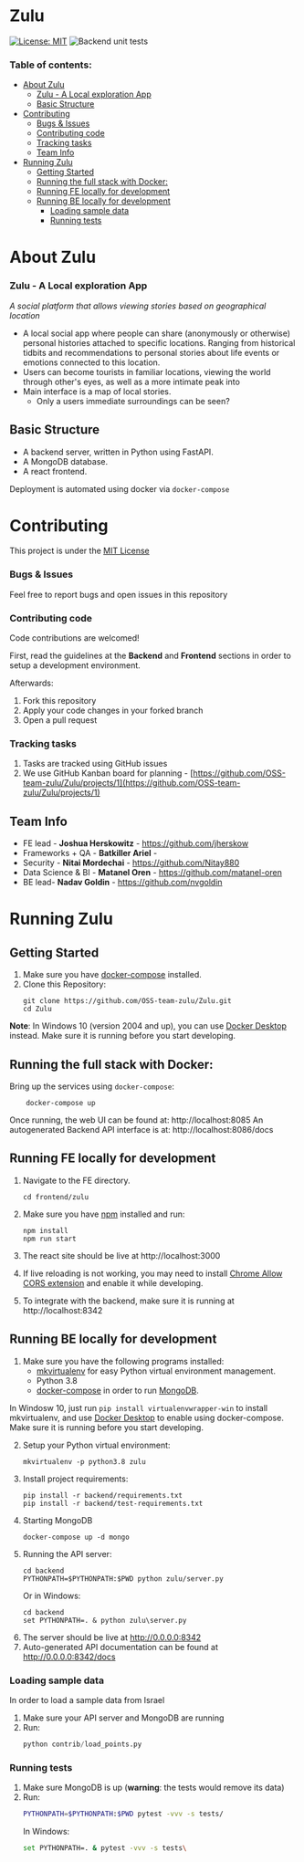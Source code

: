 
# Zulu
[![License: MIT](https://img.shields.io/badge/License-MIT-yellow.svg)](https://opensource.org/licenses/MIT)             ![Backend unit tests](https://github.com/OSS-team-zulu/Zulu/workflows/Backend%20unit%20tests/badge.svg?branch=master)

### Table of contents:
- [About Zulu](#about-zulu)
    + [Zulu - A Local exploration App](#zulu---a-local-exploration-app)
  * [Basic Structure](#basic-structure)
- [Contributing](#contributing)
    + [Bugs & Issues](#bugs---issues)
    + [Contributing code](#contributing-code)
    + [Tracking tasks](#tracking-tasks)
  * [Team Info](#team-info)
- [Running Zulu](#running-zulu)
  * [Getting Started](#getting-started)
  * [Running the full stack with Docker:](#running-the-full-stack-with-docker-)
  * [Running FE locally for development](#running-fe-locally-for-development)
  * [Running BE locally for development](#running-be-locally-for-development)
    + [Loading sample data](#loading-sample-data)
    + [Running tests](#running-tests)

# About Zulu

### Zulu - A Local exploration App

*A social platform that allows viewing stories based on geographical location*

 - A local social app where people can share (anonymously or otherwise) personal histories attached to specific locations. Ranging from historical tidbits and recommendations to personal stories about life events or emotions connected to this location.
 - Users can become tourists in familiar locations, viewing the world through other's eyes, as well as a more intimate peak into
 - Main interface is a map of local stories.
	 - Only a users immediate surroundings can be seen?


## Basic Structure

* A backend server, written in Python using FastAPI.
* A MongoDB database.
* A react frontend.

Deployment is automated using docker via `docker-compose`


# Contributing
This project is under the [MIT License](./LICENSE.md)
### Bugs & Issues
Feel free to report bugs and open issues in this repository

### Contributing code
Code contributions are welcomed!

First, read the guidelines at the **Backend** and **Frontend** sections in order to setup a development environment. 

Afterwards:
1. Fork this repository
2. Apply your code changes in your forked branch
3. Open a pull request

### Tracking tasks
1. Tasks are tracked using GitHub issues
2. We use GitHub Kanban board for planning - [https://github.com/OSS-team-zulu/Zulu/projects/1](https://github.com/OSS-team-zulu/Zulu/projects/1)

## Team Info

 - FE lead - **Joshua Herskowitz** -  https://github.com/jherskow
 - Frameworks + QA  - **Batkiller Ariel** -
 - Security - **Nitai Mordechai** - https://github.com/Nitay880
 - Data Science & BI - **Matanel Oren** - https://github.com/matanel-oren
 - BE lead- **Nadav Goldin** - https://github.com/nvgoldin

# Running Zulu

## Getting Started

1. Make sure you have [docker-compose](https://docs.docker.com/compose/install/) installed.
2. Clone this Repository: 
	```shell
	git clone https://github.com/OSS-team-zulu/Zulu.git
	cd Zulu
	```
**Note**: In Windows 10 (version 2004 and up), you can use [Docker Desktop](https://docs.docker.com/docker-for-windows/install/) instead. Make sure it is running before you start developing.

## Running the full stack with Docker:
Bring up the services using `docker-compose`:
```shell
	docker-compose up
```
Once running, the web UI can be found at: http://localhost:8085
An autogenerated Backend API interface is at: http://localhost:8086/docs 

## Running FE locally for development
1. Navigate to the FE directory.
	  ```shell
	  cd frontend/zulu
	  ```

2. Make sure you have [npm](https://nodejs.org/en/download/) installed and run:
	  ```shell
	  npm install
	  npm run start
	  ```

4. The react site should be live at http://localhost:3000

5. If live reloading is not working, you may need to install [Chrome Allow CORS extension](https://mybrowseraddon.com/access-control-allow-origin.html) and 
   enable it while developing.

6. To integrate with the backend, make sure it is running at http://localhost:8342


## Running BE locally for development
1. Make sure you have the following programs installed:
   *  [mkvirtualenv](https://virtualenvwrapper.readthedocs.io/en/latest/install.html) for easy Python virtual environment management.
   * Python 3.8
   *  [docker-compose](https://docs.docker.com/compose/install/) in order to run [MongoDB](https://www.mongodb.com/). 

In Windosw 10, just run ```pip install virtualenvwrapper-win``` to install mkvirtualenv, and use [Docker Desktop](https://docs.docker.com/docker-for-windows/install/) to enable using docker-compose. Make sure it is running before you start developing.

2. Setup your Python virtual environment:
   ```shell
   mkvirtualenv -p python3.8 zulu
   ```
3. Install project requirements:
   ```shell
   pip install -r backend/requirements.txt
   pip install -r backend/test-requirements.txt
   ```
4. Starting MongoDB
   ```shell
   docker-compose up -d mongo
   ```
5. Running the API server:
   ```shell
   cd backend
   PYTHONPATH=$PYTHONPATH:$PWD python zulu/server.py
   ```
   Or in Windows:
   ```shell
   cd backend
   set PYTHONPATH=. & python zulu\server.py
   ```
6. The server should be live at http://0.0.0.0:8342
7. Auto-generated API documentation can be found at  http://0.0.0.0:8342/docs 

### Loading sample data
In order to load a sample data from Israel
1. Make sure your API server and MongoDB are running
2. Run:
	```python
	python contrib/load_points.py
	```
### Running tests
1. Make sure MongoDB is up (**warning**: the tests would remove its data)
2. Run:
	  ```bash
	  PYTHONPATH=$PYTHONPATH:$PWD pytest -vvv -s tests/
	  ```
   In Windows:
   ```bash
   set PYTHONPATH=. & pytest -vvv -s tests\
   ```
